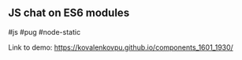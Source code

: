 ## JS chat on ES6 modules ##

#js
#pug
#node-static

Link to demo:
https://kovalenkovpu.github.io/components_1601_1930/
